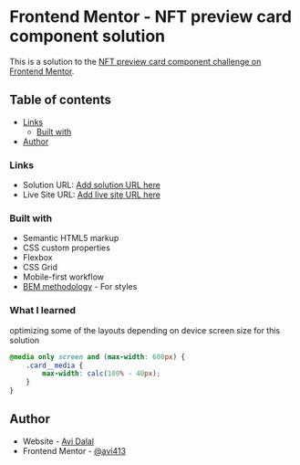 # Frontend Mentor - NFT preview card component solution

This is a solution to the [NFT preview card component challenge on Frontend Mentor](https://www.frontendmentor.io/challenges/nft-preview-card-component-SbdUL_w0U).
## Table of contents


- [Links](#links)
  - [Built with](#built-with)
- [Author](#author)



### Links

- Solution URL: [Add solution URL here](https://your-solution-url.com)
- Live Site URL: [Add live site URL here](https://your-live-site-url.com)


### Built with

- Semantic HTML5 markup
- CSS custom properties
- Flexbox
- CSS Grid
- Mobile-first workflow
- [BEM methodology](https://en.bem.info/methodology/quick-start/) - For styles


### What I learned
optimizing some of the layouts depending on device screen size for this solution

```css
@media only screen and (max-width: 600px) {
    .card__media {
        max-width: calc(100% - 40px);
    }   
}

```

## Author

- Website - [Avi Dalal](https://github.com/avi413)
- Frontend Mentor - [@avi413](https://www.frontendmentor.io/profile/avi413)

